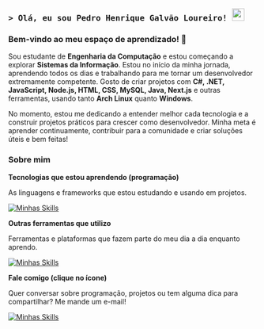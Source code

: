 [github]: https://github.com/GaussNoob
[gmail]: mailto:galvaoloureiro15@gmail.com

### <samp>> Olá, eu sou Pedro Henrique Galvão Loureiro! <img src="https://media.giphy.com/media/mGcNjsfWAjY5AEZNw6/giphy.gif" width="25"> </samp>

### Bem-vindo ao meu espaço de aprendizado! 🚀

Sou estudante de **Engenharia da Computação** e estou começando a explorar **Sistemas da Informação**. Estou no início da minha jornada, aprendendo todos os dias e trabalhando para me tornar um desenvolvedor extremamente competente. Gosto de criar projetos com **C#, .NET, JavaScript, Node.js, HTML, CSS, MySQL, Java, Next.js** e outras ferramentas, usando tanto **Arch Linux** quanto **Windows**.

No momento, estou me dedicando a entender melhor cada tecnologia e a construir projetos práticos para crescer como desenvolvedor. Minha meta é aprender continuamente, contribuir para a comunidade e criar soluções úteis e bem feitas!

### Sobre mim

**Tecnologias que estou aprendendo (programação)**

As linguagens e frameworks que estou estudando e usando em projetos.

[![Minhas Skills](https://skillicons.dev/icons?i=cs,dotnet,js,nodejs,html,css,mysql,java,nextjs,unity,tailwind,php)](#)

**Outras ferramentas que utilizo**

Ferramentas e plataformas que fazem parte do meu dia a dia enquanto aprendo.

[![Minhas Skills](https://skillicons.dev/icons?i=arch,windows,linux,git,npm,notion,vercel,photoshop,aftereffects,postman,rider,vscode)](#)

**Fale comigo (clique no ícone)**

Quer conversar sobre programação, projetos ou tem alguma dica para compartilhar? Me mande um e-mail!

[![Minhas Skills](https://skillicons.dev/icons?i=gmail)][gmail]
